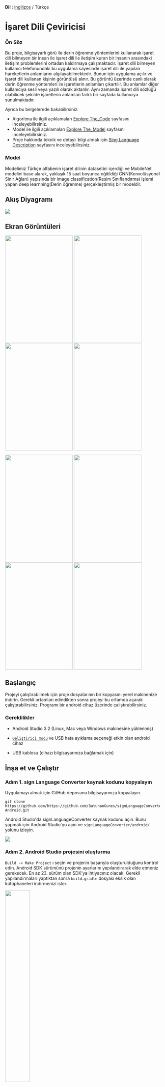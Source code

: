 **Dil :** [ingilizce](https://github.com/BatuhanGunes/signLanguageConverter-Android) / Türkçe

# İşaret Dili Çeviricisi

### Ön Söz
Bu proje, bilgisayarlı görü ile derin öğrenme yöntemlerini kullanarak işaret dili bilmeyen bir insan ile işaret dili ile iletişim kuran bir insanın arasındaki iletişim problemlerini ortadan kaldırmaya çalışmaktadır. İşaret dili bilmeyen kullanıcı telefonundaki bu uygulama sayesinde işaret dili ile yapılan hareketlerin anlamlarını algılayabilmektedir. Bunun için uygulama açılır ve işaret dili kullanan kişinin görüntüsü alınır. Bu görüntü üzerinde canlı olarak derin öğrenme yöntemleri ile işaretlerin anlamları çıkartılır. Bu anlamlar diğer kullanıcıya sesli veya yazılı olarak aktarılır. Aynı zamanda işaret dili sözlüğü olabilicek şekilde işaretlerin anlamları farklı bir sayfada kullanıcıya sunulmaktadır. 

Ayrıca bu belgelerede bakabilirsiniz:
- Algoritma ile ilgili açıklamaları [Explore The_Code](https://github.com/BatuhanGunes/signLanguageConverter-Android/blob/documentation/android/README(Turkish).md) sayfasını inceleyebilirsiniz.
- Model ile ilgili açıklamaları [Explore The_Model](https://github.com/BatuhanGunes/signLanguageConverter-Android/blob/Model/model/README.md) sayfasını inceleyebilirsiniz.
- Proje hakkında teknik ve detaylı bilgi almak için [Sing Language Description](https://github.com/BatuhanGunes/signLanguageConverter-Android/blob/master/android/SingLanguageDescription.pdf) sayfasını inceleyebilirsiniz. 

### Model

Modelimiz Türkçe alfabenin işaret dilinin datasetini içerdiği ve MobileNet modelini base alarak, yaklaşık 15 saat boyunca eğitildiği CNN(Konvolüsyonel Sinir Ağları) yapısında bir image classification(Resim Sınıflandırma) işlemi yapan deep learnning(Derin öğrenme) gerçekleştirmiş bir modeldir.

## Akış Diyagramı

<img align="center" src="https://github.com/BatuhanGunes/signLanguageConverter-Android/blob/master/android/images/flow_diagram.png">

## Ekran Görüntüleri

<img align="center" width="220" height="350" src="https://github.com/BatuhanGunes/signLanguageConverter-Android/blob/master/android/images/main.png">  <img align="center" width="220" height="350" src="https://github.com/BatuhanGunes/signLanguageConverter-Android/blob/master/android/images/c.png"> <img align="center" width="220" height="350" src="https://github.com/BatuhanGunes/signLanguageConverter-Android/blob/master/android/images/e.png">  <img align="center" width="220" height="350" src="https://github.com/BatuhanGunes/signLanguageConverter-Android/blob/master/android/images/d.png">

<img align="center" width="220" height="350" src="https://github.com/BatuhanGunes/signLanguageConverter-Android/blob/master/android/images/j.png">  <img align="center" width="220" height="350" src="https://github.com/BatuhanGunes/signLanguageConverter-Android/blob/master/android/images/k.png">  <img align="center" width="220" height="350" src="https://github.com/BatuhanGunes/signLanguageConverter-Android/blob/master/android/images/a.png">   <img align="center" width="220" height="350" src="https://github.com/BatuhanGunes/signLanguageConverter-Android/blob/master/android/images/apk.gif">

## Başlangıç

Projeyi çalıştırabilmek için proje dosyalarının bir kopyasını yerel makinenize indirin. Gerekli ortamları edindikten sonra projeyi bu ortamda açarak çalıştırabilirsiniz. Programı bir android cihaz üzerinde çalıştırabilirsiniz.

### Gereklilikler

* Android Studio 3.2 (Linux, Mac veya Windows makinesine yüklenmiş)

* [`Geliştirici modu`](https://developer.android.com/studio/debug/dev-options) ve USB hata ayıklama seçeneği etkin olan android cihaz

* USB kablosu (cihazı bilgisayarınıza bağlamak için)

## İnşa et ve Çalıştır

### Adım 1. sign Language Converter kaynak kodunu kopyalayın

Uygulamayı almak için GitHub deposunu bilgisayarınıza kopyalayın.

```
git clone https://github.com/https://github.com/BatuhanGunes/signLanguageConverter-Android.git
```

Android Studio'da signLanguageConverter kaynak kodunu açın. Bunu yapmak için Android Studio'yu açın ve `signLanguageConverter/android/` yolunu izleyin.

<img src="android/images/classifydemo_img1.png?raw=true" />

### Adım 2. Android Studio projesini oluşturma

`Build -> Make Project` ı seçin ve projenin başarıyla oluşturulduğunu kontrol edin. Android SDK sürümünü projenin ayarlarını yapılandırarak elde etmeniz gerekecek. En az 23. sürüm olan SDK'ya ihtiyacınız olacak. Gerekli yapılandırmaları yaptıktan sonra `build.gradle` dosyası eksik olan kütüphaneleri indirmenizi ister.

<img src="android/images/classifydemo_img4.png?raw=true" style="width: 40%" />

<img src="android/images/classifydemo_img2.png?raw=true" style="width: 60%" />

<aside class="note"><b>Not:</b><p>`build.gradle` TensorFlow Lite'ın nightly sürümünü kullanmak üzere yapılandırıldı. Tensorflow Lite'ın Java API'sı ile ilgili bir derleme veya uyumluluk hatası görürseniz (örneğin, `method X is undefined for type Interpreter`), büyük olasılıkla API'de geriye dönük olarak bir değişiklik olmuştur. Böyle bir durumda [TensorFlow Lite android examples](https://github.com/tensorflow/examples/tree/master/lite/examples/image_classification/android) deposunu klonlamanız ve gerçekleşen değişiklikleri bu projeye dahil etmeniz gerekmektedir.

### Step 3. Uygulamayı yükleme ve çalıştırma

Android cihazı bilgisayara bağlayın ve telefonunuzda görünen ADB izin istemlerini onayladığınızdan emin olun. `Run -> Run app.` seçin. Bağlı cihazlarda uygulamanın yükleneceği cihaza dağıtım hedefini seçin. Bu, uygulamayı cihaza yükleyecektir.

<img src="android/images/classifydemo_img5.png?raw=true" style="width: 60%" />

<img src="android/images/classifydemo_img6.png?raw=true" style="width: 70%" />

<img src="android/images/classifydemo_img7.png?raw=true" style="width: 40%" />

<img src="android/images/classifydemo_img8.png?raw=true" style="width: 80%" />

Uygulamayı test etmek için cihazınızda `İşaret Dili Çevirici` adlı uygulamayı açın. Uygulama ilk kez açıldığında, kameraya erişmek için izin isteyecektir. Uygulamanın yeniden yüklenmesi, önceki yüklemelerin kaldırılmasını gerektirebilir.

## Yazarlar

* **Batuhan Güneş**  - [BatuhanGunes](https://github.com/BatuhanGunes)
* **Hasan Hüseyin Öztunç**  - [hasanhoztunc](https://github.com/hasanhoztunc)
* **Muhammed Emin Berkay Kocaoğlu**  - [mebon](https://github.com/mebon)

Ayrıca, bu projeye katılan ve katkıda bulunanlara [contributors](https://github.com/BatuhanGunes/signLanguageConverter-Android/graphs/contributors) listesinden ulaşabilirsiniz.

## Lisans

Bu proje Apache lisansı altında lisanslanmıştır - ayrıntılar için [LICENSE.md](https://github.com/BatuhanGunes/signLanguageConverter-Android/blob/master/LICENSE) dosyasına bakabilirsiniz.

